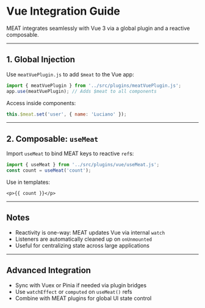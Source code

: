 # Vue Integration Guide

MEAT integrates seamlessly with Vue 3 via a global plugin and a reactive composable.

---

## 1. Global Injection

Use `meatVuePlugin.js` to add `$meat` to the Vue app:

```js
import { meatVuePlugin } from '../src/plugins/meatVuePlugin.js';
app.use(meatVuePlugin); // Adds $meat to all components
```

Access inside components:

```js
this.$meat.set('user', { name: 'Luciano' });
```

---

## 2. Composable: `useMeat`

Import `useMeat` to bind MEAT keys to reactive `ref`s:

```js
import { useMeat } from '../src/plugins/vue/useMeat.js';
const count = useMeat('count');
```

Use in templates:

```vue
<p>{{ count }}</p>
```

---

## Notes

- Reactivity is one-way: MEAT updates Vue via internal `watch`
- Listeners are automatically cleaned up on `onUnmounted`
- Useful for centralizing state across large applications

---

## Advanced Integration

- Sync with Vuex or Pinia if needed via plugin bridges
- Use `watchEffect` or `computed` on `useMeat()` refs
- Combine with MEAT plugins for global UI state control
